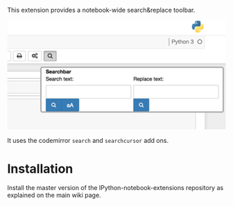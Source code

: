 This extension provides a notebook-wide search&replace toolbar.

![before](icon.png)

It uses the codemirror `search` and `searchcursor` add ons.  


Installation
============
Install the master version of the IPython-notebook-extensions repository as explained on the main wiki page.
